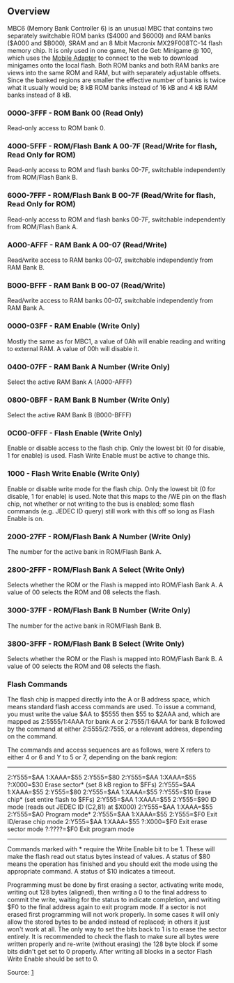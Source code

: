 Overview
--------

MBC6 (Memory Bank Controller 6) is an unusual MBC that contains two
separately switchable ROM banks (\$4000 and \$6000) and RAM banks
(\$A000 and \$B000), SRAM and an 8 Mbit Macronix MX29F008TC-14 flash
memory chip. It is only used in one game, Net de Get: Minigame @ 100,
which uses the [Mobile Adapter](Mobile_Adapter "wikilink") to connect to
the web to download minigames onto the local flash. Both ROM banks and
both RAM banks are views into the same ROM and RAM, but with separately
adjustable offsets. Since the banked regions are smaller the effective
number of banks is twice what it usually would be; 8 kB ROM banks
instead of 16 kB and 4 kB RAM banks instead of 8 kB.

### 0000-3FFF - ROM Bank 00 (Read Only)

Read-only access to ROM bank 0.

### 4000-5FFF - ROM/Flash Bank A 00-7F (Read/Write for flash, Read Only for ROM)

Read-only access to ROM and flash banks 00-7F, switchable independently
from ROM/Flash Bank B.

### 6000-7FFF - ROM/Flash Bank B 00-7F (Read/Write for flash, Read Only for ROM)

Read-only access to ROM and flash banks 00-7F, switchable independently
from ROM/Flash Bank A.

### A000-AFFF - RAM Bank A 00-07 (Read/Write)

Read/write access to RAM banks 00-07, switchable independently from RAM
Bank B.

### B000-BFFF - RAM Bank B 00-07 (Read/Write)

Read/write access to RAM banks 00-07, switchable independently from RAM
Bank A.

### 0000-03FF - RAM Enable (Write Only)

Mostly the same as for MBC1, a value of 0Ah will enable reading and
writing to external RAM. A value of 00h will disable it.

### 0400-07FF - RAM Bank A Number (Write Only)

Select the active RAM Bank A (A000-AFFF)

### 0800-0BFF - RAM Bank B Number (Write Only)

Select the active RAM Bank B (B000-BFFF)

### 0C00-0FFF - Flash Enable (Write Only)

Enable or disable access to the flash chip. Only the lowest bit (0 for
disable, 1 for enable) is used. Flash Write Enable must be active to
change this.

### 1000 - Flash Write Enable (Write Only)

Enable or disable write mode for the flash chip. Only the lowest bit (0
for disable, 1 for enable) is used. Note that this maps to the /WE pin
on the flash chip, not whether or not writing to the bus is enabled;
some flash commands (e.g. JEDEC ID query) still work with this off so
long as Flash Enable is on.

### 2000-27FF - ROM/Flash Bank A Number (Write Only)

The number for the active bank in ROM/Flash Bank A.

### 2800-2FFF - ROM/Flash Bank A Select (Write Only)

Selects whether the ROM or the Flash is mapped into ROM/Flash Bank A. A
value of 00 selects the ROM and 08 selects the flash.

### 3000-37FF - ROM/Flash Bank B Number (Write Only)

The number for the active bank in ROM/Flash Bank B.

### 3800-3FFF - ROM/Flash Bank B Select (Write Only)

Selects whether the ROM or the Flash is mapped into ROM/Flash Bank B. A
value of 00 selects the ROM and 08 selects the flash.

### Flash Commands

The flash chip is mapped directly into the A or B address space, which
means standard flash access commands are used. To issue a command, you
must write the value \$AA to \$5555 then \$55 to \$2AAA and, which are
mapped as 2:5555/1:4AAA for bank A or 2:7555/1:6AAA for bank B followed
by the command at either 2:5555/2:7555, or a relevant address, depending
on the command.

The commands and access sequences are as follows, were X refers to
either 4 or 6 and Y to 5 or 7, depending on the bank region:

  ------------- ------------- ------------- ------------- ------------- ------------- ------------------------------------------------
  2:Y555=\$AA   1:XAAA=\$55   2:Y555=\$80   2:Y555=\$AA   1:XAAA=\$55   ?:X000=\$30   Erase sector\* (set 8 kB region to \$FFs)
  2:Y555=\$AA   1:XAAA=\$55   2:Y555=\$80   2:Y555=\$AA   1:XAAA=\$55   ?:Y555=\$10   Erase chip\* (set entire flash to \$FFs)
  2:Y555=\$AA   1:XAAA=\$55   2:Y555=\$90                                             ID mode (reads out JEDEC ID (C2,81) at \$X000)
  2:Y555=\$AA   1:XAAA=\$55   2:Y555=\$A0                                             Program mode\*
  2:Y555=\$AA   1:XAAA=\$55   2:Y555=\$F0                                             Exit ID/erase chip mode
  2:Y555=\$AA   1:XAAA=\$55   ?:X000=\$F0                                             Exit erase sector mode
  ?:????=\$F0                                                                         Exit program mode
  ------------- ------------- ------------- ------------- ------------- ------------- ------------------------------------------------

Commands marked with \* require the Write Enable bit to be 1. These will
make the flash read out status bytes instead of values. A status of \$80
means the operation has finished and you should exit the mode using the
appropriate command. A status of \$10 indicates a timeout.

Programming must be done by first erasing a sector, activating write
mode, writing out 128 bytes (aligned), then writing a 0 to the final
address to commit the write, waiting for the status to indicate
completion, and writing \$F0 to the final address again to exit program
mode. If a sector is not erased first programming will not work
properly. In some cases it will only allow the stored bytes to be anded
instead of replaced; in others it just won\'t work at all. The only way
to set the bits back to 1 is to erase the sector entirely. It is
recommended to check the flash to make sure all bytes were written
properly and re-write (without erasing) the 128 byte block if some bits
didn\'t get set to 0 properly. After writing all blocks in a sector
Flash Write Enable should be set to 0.

Source: [1](http://gbdev.gg8.se/forums/viewtopic.php?id=544)

